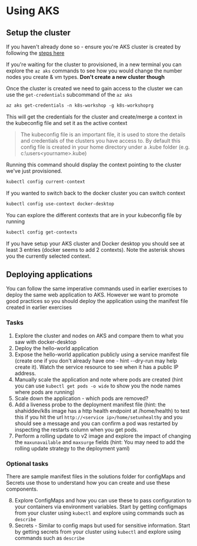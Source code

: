 # Using AKS

## Setup the cluster

If you haven't already done so - ensure you're AKS cluster is created by following the [steps here](0.Create-AKS-cluster.md)

If you're waiting for the cluster to provisioned, in a new terminal you can explore the `az aks` commands to see how you would change the number nodes you create & vm types. **Don't create a new cluster though**

Once the cluster is created we need to gain access to the cluster we can use the `get-credentials` subcommand of the `az aks`

```txt
az aks get-credentials -n k8s-workshop -g k8s-workshoprg
```

This will get the credentials for the cluster and create/merge a context in the kubeconfig file and set it as the active context

> The kubeconfig file is an important file, it is used to store the details and credentials of the clusters you have access to. 
> By default this config file is created in your home directory under a .kube folder (e.g. c:\users\<yourname>\.kube)

Running this command should display the context pointing to the cluster we've just provisioned.

```txt
kubectl config current-context
```

If you wanted to switch back to the docker cluster you can switch context

```txt
kubectl config use-context docker-desktop
```

You can explore the different contexts that are in your kubeconfig file by running

```txt
kubectl config get-contexts
```

If you have setup your AKS cluster and Docker desktop you should see at least 3 entries (docker seems to add 2 contexts).
Note the asterisk shows you the currently selected context.

## Deploying applications

You can follow the same imperative commands used in earlier exercises to deploy the same web application to AKS. However we want to promote good practices so you should deploy the application using the manifest file created in earlier exercises

### Tasks

1. Explore the cluster and nodes on AKS and compare them to what you saw with docker-desktop
2. Deploy the hello-world application
3. Expose the hello-world application publicly using a service manifest file (create one if you don't already have one - hint --dry-run may help create it). Watch the service resource to see when it has a public IP address.
4. Manually scale the application and note where pods are created (hint you can use `kubectl get pods -o wide` to show you the node names where pods are running)
5. Scale down the application - which pods are removed?
6. Add a liveness probe to the deployment manifest file (hint: the shahiddev/k8s image has a http health endpoint at /home/health) to test this if you hit the url  `http://<service ip>/home/setunhealthy` and you should see a message and you can confirm a pod was restarted by inspecting the restarts column when you get pods.
7. Perform a rolling update to v2 image and explore the impact of changing the `maxunavailable` and `maxsurge` fields (hint: You may need to add the rolling update strategy to the deployment yaml)


### Optional tasks

There are sample manifest files in the solutions folder for configMaps and Secrets use those to understand how you can create and use these components.

8. Explore ConfigMaps and how you can use these to pass configuration to your containers via environment variables. Start by getting configmaps from your cluster using `kubectl` and explore using commands such as `describe`
9. Secrets - Similar to config maps but used for sensitive information. Start by getting secrets from your cluster using `kubectl` and explore using commands such as `describe`
